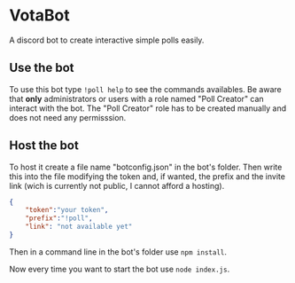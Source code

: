 # VotaBot

A discord bot to create interactive simple polls easily.

## Use the bot

To use this bot type `!poll help` to see the commands availables. Be aware that **only** administrators or users with
a role named "Poll Creator" can interact with the bot. The "Poll Creator" role has to be created manually and does not
need any permisssion.

## Host the bot

To host it create a file name "botconfig.json" in the bot's folder. Then write this into the file modifying the token
and, if wanted, the prefix and the invite link (wich is currently not public, I cannot afford a hosting).

```json
{
	"token":"your token",
	"prefix":"!poll",
	"link": "not available yet"
}
```

Then in a command line in the bot's folder use `npm install`.

Now every time you want to start the bot use `node index.js`.